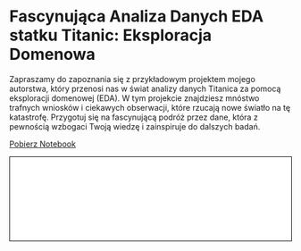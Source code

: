 
# Fascynująca Analiza Danych EDA statku Titanic: Eksploracja Domenowa

Zapraszamy do zapoznania się z przykładowym projektem mojego autorstwa, który przenosi nas w świat analizy danych Titanica za pomocą eksploracji domenowej (EDA). W tym projekcie znajdziesz mnóstwo trafnych wniosków i ciekawych obserwacji, które rzucają nowe światło na tę katastrofę. Przygotuj się na fascynującą podróż przez dane, która z pewnością wzbogaci Twoją wiedzę i zainspiruje do dalszych badań.

<a href="titanic.ipynb" class="md-button md-button--primary">Pobierz Notebook</a>

<iframe
    id="content"
    src="titanic.html"
    width="100%"
    style="border:1px solid black;overflow:hidden;"
></iframe>
<script>
function resizeIframeToFitContent(iframe) {
    iframe.style.height = (iframe.contentWindow.document.documentElement.scrollHeight + 50) + "px";
    iframe.contentDocument.body.style["overflow"] = 'hidden';
}
window.addEventListener('load', function() {
    var iframe = document.getElementById('content');
    resizeIframeToFitContent(iframe);
});
window.addEventListener('resize', function() {
    var iframe = document.getElementById('content');
    resizeIframeToFitContent(iframe);
});
</script>
